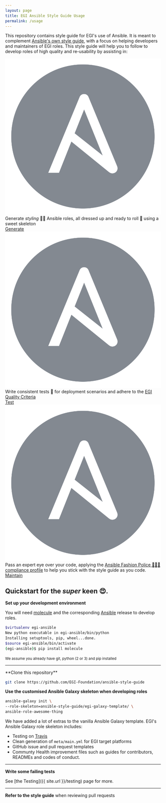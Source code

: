 ```yaml
---
layout: page
title: EGI Ansible Style Guide Usage
permalink: /usage 
--- 
```

This repository contains style guide for EGI's use of Ansible. 
It is meant to complement [Ansible's own style guide](https://docs.ansible.com/ansible/latest/dev_guide/style_guide/index.html?highlight=style%20guide),
with a focus on helping developers and maintainers of EGI roles. This style guide will help you to follow to develop roles
of high quality and re-usability by assisting in:

<div class="row">
  <div class="card-deck">
    <div class="card border-0">
      <img src="images/Ansible-Mark-Large-RGB-Grey.png" alt="" class="card-top img-fluid rounded-circle" style="background: red">
      <div class="card-body">
        Generate
        <em>styling</em> 🏄🏾 Ansible roles, all dressed up and ready to roll 👗 using a sweet skeleton
        <br>
        <a href="{{ site.url }}/usage#generate" class="btn navigation__item">Generate</a>
      </div>
    </div>
    <div class="card border-0">
      <img src="images/Ansible-Mark-Large-RGB-Grey.png" alt="Test Ansible" class="card-top img-fluid rounded-circle" style="background: green">
      <div class="card-body">
        Write consistent tests 🛂 for deployment scenarios and adhere to the
        <a href="http://egi-qc.github.io/">EGI Quality Criteria</a>
        <br>
        <a href="{{ site.url}}/test" class="btn navigation__item">Test</a>
      </div>
    </div>
    <div class="card border-0">
      <img src="images/Ansible-Mark-Large-RGB-Grey.png" alt="Test Ansible" class="card-top img-fluid rounded-circle" style="background: #0067b1">
      <div class="card-body">
          Pass an expert eye over your code, applying the <a href="https://github.com/EGI-Foundation/ansible-fashion-police">
            Ansible Fashion Police 👮🏽‍♀️ compliance profile</a> to help you stick with the style guide as you code.
            <br>
            <a href="{{ site.url}}/compliance" class="btn navigation__item">Maintain</a>
      </div>
    </div>
  </div>
</div>
<div class="row">

</div>

## Quickstart for the  _super_ keen 😍.

**Set up your development environment**

You will need [molecule](http://molecule.readthedocs.io/) and the corresponding [Ansible](https://docs.ansible.com/ansible) release to develop roles.

```bash
$virtualenv egi-ansible
New python executable in egi-ansible/bin/python
Installing setuptools, pip, wheel...done.
$source egi-ansible/bin/activate
(egi-ansible)$ pip install molecule
```
<small>We assume you already have git, python (2 or 3) and pip installed</small> 

<hr>
**Clone this repository**

```bash
git clone https://github.com/EGI-Foundation/ansible-style-guide
```

**Use the customised Ansible Galaxy skeleton when developing roles**

```bash
ansible-galaxy init \
--role-skeleton=ansible-style-guide/egi-galaxy-template/ \
ansible-role-awesome-thing
```

We have added a lot of extras to the vanilla Ansible Galaxy template.
EGI's Ansible Galaxy role skeleton includes:

  * Testing on [Travis](https://travis-ci.org)
  * Clean generation of `meta/main.yml` for EGI target platforms
  * GitHub issue and pull request templates
  * Communty Health improvement files such as guides for contributors, READMEs and codes of conduct.
<hr>

**Write some failing tests**

See [the Testing]({{ site.url }}/testing) page for more.

<hr>

**Refer to the style guide** when reviewing pull requests
